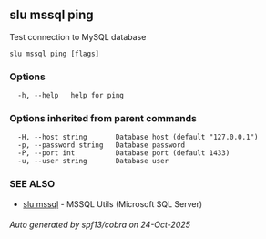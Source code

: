 ## slu mssql ping

Test connection to MySQL database

```
slu mssql ping [flags]
```

### Options

```
  -h, --help   help for ping
```

### Options inherited from parent commands

```
  -H, --host string       Database host (default "127.0.0.1")
  -p, --password string   Database password
  -P, --port int          Database port (default 1433)
  -u, --user string       Database user
```

### SEE ALSO

* [slu mssql](slu_mssql.md)	 - MSSQL Utils (Microsoft SQL Server)

###### Auto generated by spf13/cobra on 24-Oct-2025
